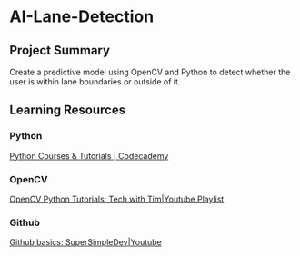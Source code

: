 # AI-Lane-Detection
## Project Summary
Create a predictive model using OpenCV and Python to detect whether the user is within lane boundaries or outside of it.

## Learning Resources
### Python
[Python Courses & Tutorials | Codecademy](https://www.codecademy.com/catalog/language/python) <br>
### OpenCV
[OpenCV Python Tutorials: Tech with Tim|Youtube Playlist](https://youtube.com/playlist?list=PLzMcBGfZo4-lUA8uGjeXhBUUzPYc6vZRn&si=THpsRr6dPth73Auj) <br>
### Github
[Github basics: SuperSimpleDev|Youtube](https://www.youtube.com/watch?v=hrTQipWp6co) <br>
